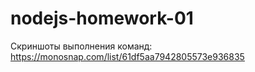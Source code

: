# nodejs-homework-01

Скриншоты выполнения команд:
https://monosnap.com/list/61df5aa7942805573e936835
